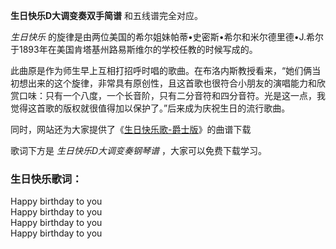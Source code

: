 

**生日快乐D大调变奏双手简谱** 和五线谱完全对应。

_生日快乐_ 的旋律是由两位美国的希尔姐妹帕蒂•史密斯•希尔和米尔德里德•J.希尔于1893年在美国肯塔基州路易斯维尔的学校任教的时候写成的。

此曲原是作为师生早上互相打招呼时唱的歌曲。在布洛内斯教授看来，“她们俩当初想出来的这个旋律，非常具有原创性，且这首歌也很符合小朋友的演唱能力和欣赏口味：只有一个八度，一个长音阶，只有二分音符和四分音符。光是这一点，我觉得这首歌的版权就很值得加以保护了。”后来成为庆祝生日的流行歌曲。

同时，网站还为大家提供了《[生日快乐歌-爵士版](Music-5842-生日快乐歌-爵士版.html "生日快乐歌-爵士版")》的曲谱下载

歌词下方是 _生日快乐D大调变奏钢琴谱_ ，大家可以免费下载学习。

### 生日快乐歌词：

Happy birthday to you  
Happy birthday to you  
Happy birthday to you  
Happy birthday to you

